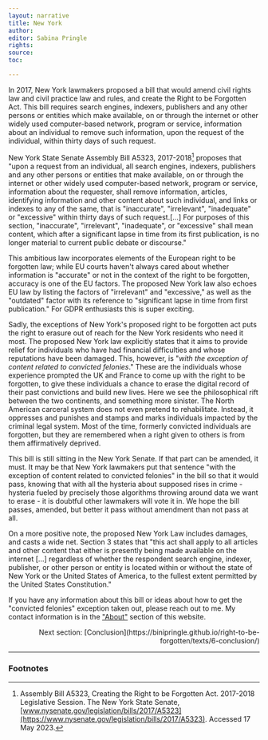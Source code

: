 ```yaml
---
layout: narrative
title: New York
author:
editor: Sabina Pringle
rights:
source:
toc:

---
```


In 2017, New York lawmakers proposed a bill that would amend civil rights law and civil practice law and rules, and create the Right to be Forgotten Act. This bill requires search engines, indexers, publishers and any other persons or entities which make available, on or through the internet or other widely used computer-based network, program or service, information about an individual to remove such information, upon the request of the individual, within thirty days of such request.

New York State Senate Assembly Bill A5323, 2017-2018[^1] proposes that "upon a request from an individual, all search engines, indexers, publishers and any other persons or entities that make available, on or through the internet or other widely used computer-based network, program or service, information about the requester, shall remove information, articles, identifying information and other content about such individual, and links or indexes to any of the same, that is "inaccurate", "irrelevant", "inadequate" or "excessive" within thirty days of such request.[...] For purposes of this section, "inaccurate", "irrelevant", "inadequate", or "excessive" shall mean content, which after a significant lapse in time from its first publication, is no longer material to current public debate or discourse."

This ambitious law incorporates elements of the European right to be forgotten law; while EU courts haven't always cared about whether information is "accurate" or not in the context of the right to be forgotten, accuracy is one of the EU factors. The proposed New York law also echoes EU law by listing the factors of "irrelevant" and "excessive," as well as the "outdated" factor with its reference to "significant lapse in time from first publication." For GDPR enthusiasts this is super exciting.

Sadly, the exceptions of New York's proposed right to be forgotten act puts the right to erasure out of reach for the New York residents who need it most. The proposed New York law explicitly states that it aims to provide relief for individuals who have had financial difficulties and whose reputations have been damaged. This, however, is "*with the exception of content related to convicted felonies*." These are the individuals whose experience prompted the UK and France to come up with the right to be forgotten, to give these individuals a chance to erase the digital record of their past convictions and build new lives. Here we see the philosophical rift between the two continents, and something more sinister. The North American carceral system does not even pretend to rehabilitate. Instead, it oppresses and punishes and stamps and marks individuals impacted by the criminal legal system. Most of the time, formerly convicted individuals are forgotten, but they are remembered when a right given to others is from them affirmatively deprived.

This bill is still sitting in the New York Senate. If that part can be amended, it must. It may be that New York lawmakers put that sentence "with the exception of content related to convicted felonies" in the bill so that it would pass, knowing that with all the hysteria about supposed rises in crime - hysteria fueled by precisely those algorithms throwing around data we want to erase - it is doubtful other lawmakers will vote it in. We hope the bill passes, amended, but better it pass without amendment than not pass at all.

On a more positive note, the proposed New York Law includes damages, and casts a wide net. Section 3 states that "this act shall apply to all articles and other content that either is presently being made available on the internet [...] regardless of whether the respondent search engine, indexer, publisher, or other person or entity is located within or without the state of New York or the United States of America, to the fullest extent permitted by the United States Constitution."

If you have any information about this bill or ideas about how to get the "convicted felonies" exception taken out, please reach out to me. My contact information is in the ["About"](https://binipringle.github.io/right-to-be-forgotten/about/) section of this website.

[^1]:Assembly Bill A5323, Creating the Right to be Forgotten Act. 2017-2018 Legislative Session. The New York State Senate, [www.nysenate.gov/legislation/bills/2017/A5323](https://www.nysenate.gov/legislation/bills/2017/A5323). Accessed 17 May 2023.

<div style="text-align: right">
Next section: [Conclusion](https://binipringle.github.io/right-to-be-forgotten/texts/6-conclusion/)
</div>

---

### Footnotes
